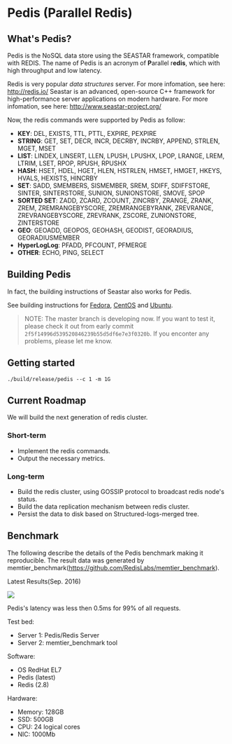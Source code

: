 # Pedis (Parallel Redis)

## What's Pedis?

Pedis is the NoSQL data store using the SEASTAR framework, compatible with REDIS. The name of Pedis is an acronym of **P**arallel r**edis**, which with high throughput and low latency.

Redis is very popular *data structures* server. For more infomation, see here: http://redis.io/
Seastar is an advanced, open-source C++ framework for high-performance server applications on modern hardware.
For more infomation, see here: http://www.seastar-project.org/


Now, the redis commands were supported by Pedis as follow:
  * **KEY**: DEL, EXISTS, TTL, PTTL, EXPIRE, PEXPIRE
  * **STRING**: GET, SET, DECR, INCR, DECRBY, INCRBY, APPEND, STRLEN, MGET, MSET
  * **LIST**: LINDEX, LINSERT, LLEN, LPUSH, LPUSHX, LPOP, LRANGE, LREM, LTRIM, LSET, RPOP, RPUSH, RPUSHX
  * **HASH**: HSET, HDEL, HGET, HLEN, HSTRLEN, HMSET, HMGET, HKEYS, HVALS, HEXISTS, HINCRBY
  * **SET**: SADD, SMEMBERS, SISMEMBER, SREM, SDIFF, SDIFFSTORE, SINTER, SINTERSTORE, SUNION, SUNIONSTORE, SMOVE, SPOP
  * **SORTED SET**: ZADD, ZCARD, ZCOUNT, ZINCRBY, ZRANGE, ZRANK, ZREM, ZREMRANGEBYSCORE, ZREMRANGEBYRANK, ZREVRANGE, ZREVRANGEBYSCORE, ZREVRANK, ZSCORE, ZUNIONSTORE, ZINTERSTORE
  * **GEO**: GEOADD, GEOPOS, GEOHASH, GEODIST, GEORADIUS, GEORADIUSMEMBER
  * **HyperLogLog**: PFADD, PFCOUNT, PFMERGE
  * **OTHER**: ECHO, PING, SELECT

## Building Pedis

In fact, the building instructions of Seastar also works for Pedis.

See building instructions for [Fedora](docs/building-fedora.md), [CentOS](docs/building-centos.md) and [Ubuntu](docs/building-ubuntu.md).

>NOTE:
>   The master branch is developing now. If you want to test it, please check it out from early commit ```2f5f14996d539520846239b55d5df6e7e3f0320b```.
>   If you enconter any problems, please let me know.

## Getting started

```
./build/release/pedis --c 1 -m 1G

```

## Current Roadmap

We will build the next generation of redis cluster.

### Short-term

* Implement the redis commands.
* Output the necessary metrics.

### Long-term

* Build the redis cluster, using GOSSIP protocol to broadcast redis node's status.
* Build the data replication mechanism between redis cluster.
* Persist the data to disk based on Structured-logs-merged tree.

## Benchmark

The following describe the details of the Pedis benchmark making it reproducible.
The result data was generated by memtier_benchmark(https://github.com/RedisLabs/memtier_benchmark).

Latest Results(Sep. 2016)

![](https://github.com/fastio/pedis/blob/master/docs/benchmark.png)

Pedis's latency was less then 0.5ms for 99% of all requests.

Test bed:

* Server 1: Pedis/Redis Server
* Server 2: memtier_benchmark tool

Software:

* OS RedHat EL7
* Pedis (latest)
* Redis (2.8)

Hardware:

* Memory: 128GB
* SSD: 500GB
* CPU: 24 logical cores 
* NIC: 1000Mb 
